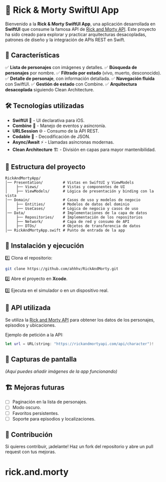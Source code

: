 # 📱 Rick & Morty SwiftUI App

Bienvenido a la **Rick & Morty SwiftUI App**, una aplicación desarrollada en **SwiftUI** que consume la famosa API de [Rick and Morty API](https://rickandmortyapi.com/). Este proyecto ha sido creado para explorar y practicar arquitecturas desacopladas, patrones de diseño y la integración de APIs REST en Swift.

## 📌 Características

✅ **Lista de personajes** con imágenes y detalles.
✅ **Búsqueda de personajes** por nombre.
✅ **Filtrado por estado** (vivo, muerto, desconocido).
✅ **Detalle de personaje**, con información detallada.
✅ **Navegación fluida** con SwiftUI.
✅ **Gestión de estado** con Combine.
✅ **Arquitectura desacoplada** siguiendo Clean Architecture.

## 🛠️ Tecnologías utilizadas

- **SwiftUI** 📱 - UI declarativa para iOS.
- **Combine** 🔄 - Manejo de eventos y asincronía.
- **URLSession** 🌐 - Consumo de la API REST.
- **Codable** 🔄 - Decodificación de JSON.
- **Async/Await** ⚡ - Llamadas asíncronas modernas.
- **Clean Architecture** 🏗️ - División en capas para mayor mantenibilidad.

## 📂 Estructura del proyecto

```
RickAndMortyApp/
│── Presentation/         # Vistas en SwiftUI y ViewModels
│    ├── Views/           # Vistas y componentes de UI
│    ├── ViewModels/      # Lógica de presentación y binding con la vista
│── Domain/               # Casos de uso y modelos de negocio
│    ├── Entities/        # Modelos de datos del dominio
│    ├── UseCases/        # Lógica de negocio y casos de uso
│── Data/                 # Implementaciones de la capa de datos
│    ├── Repositories/    # Implementación de los repositorios
│    ├── Network/         # Capa de red y consumo de API
│    ├── DTOs/            # Objetos de transferencia de datos
│── RickAndMortyApp.swift # Punto de entrada de la app
```

## 🚀 Instalación y ejecución

1️⃣ Clona el repositorio:
```bash
git clone https://github.com/ahhhv/RickAndMorty.git
```

2️⃣ Abre el proyecto en **Xcode**.

3️⃣ Ejecuta en el simulador o en un dispositivo real.

## 🔗 API utilizada

Se utiliza la [Rick and Morty API](https://rickandmortyapi.com/) para obtener los datos de los personajes, episodios y ubicaciones.

Ejemplo de petición a la API:
```swift
let url = URL(string: "https://rickandmortyapi.com/api/character")!
```

## 📸 Capturas de pantalla

*(Aquí puedes añadir imágenes de la app funcionando)*

## 🏗️ Mejoras futuras

- [ ] Paginación en la lista de personajes.
- [ ] Modo oscuro.
- [ ] Favoritos persistentes.
- [ ] Soporte para episodios y localizaciones.

## 🤝 Contribución

Si quieres contribuir, ¡adelante! Haz un fork del repositorio y abre un pull request con tus mejoras.
# rick.and.morty
